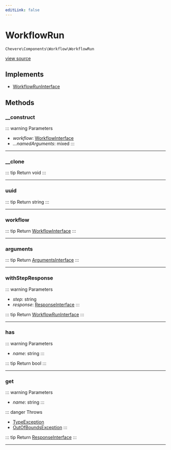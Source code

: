 ```yaml
---
editLink: false
---
```


# WorkflowRun

`Chevere\Components\Workflow\WorkflowRun`

[view source](https://github.com/chevere/chevere/blob/main/src/Chevere/Components/Workflow/WorkflowRun.php)

## Implements

- [WorkflowRunInterface](../../Interfaces/Workflow/WorkflowRunInterface.md)

## Methods

### __construct

::: warning Parameters
- *workflow*: [WorkflowInterface](../../Interfaces/Workflow/WorkflowInterface.md)
- *...namedArguments*: mixed
:::

---

### __clone

::: tip Return
void
:::

---

### uuid

::: tip Return
string
:::

---

### workflow

::: tip Return
[WorkflowInterface](../../Interfaces/Workflow/WorkflowInterface.md)
:::

---

### arguments

::: tip Return
[ArgumentsInterface](../../Interfaces/Parameter/ArgumentsInterface.md)
:::

---

### withStepResponse

::: warning Parameters
- *step*: string
- *response*: [ResponseInterface](../../Interfaces/Response/ResponseInterface.md)
:::

::: tip Return
[WorkflowRunInterface](../../Interfaces/Workflow/WorkflowRunInterface.md)
:::

---

### has

::: warning Parameters
- *name*: string
:::

::: tip Return
bool
:::

---

### get

::: warning Parameters
- *name*: string
:::

::: danger Throws
- [TypeException](../../Exceptions/Core/TypeException.md) 
- [OutOfBoundsException](../../Exceptions/Core/OutOfBoundsException.md) 
:::

::: tip Return
[ResponseInterface](../../Interfaces/Response/ResponseInterface.md)
:::

---
